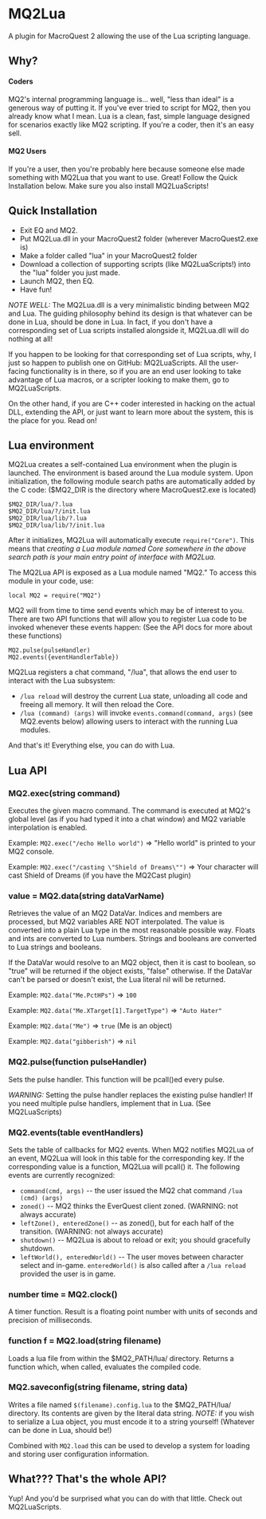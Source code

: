 # MQ2Lua

A plugin for MacroQuest 2 allowing the use of the Lua scripting language.

## Why?

#### Coders

MQ2's internal programming language is... well, "less than ideal" is a generous way of putting it. 
If you've ever tried to script for MQ2, then you already know what I mean. 
Lua is a clean, fast, simple language designed for scenarios exactly like MQ2 scripting. 
If you're a coder, then it's an easy sell.

#### MQ2 Users

If you're a user, then you're probably here because someone else made something with MQ2Lua that you want to use.
Great! Follow the Quick Installation below. Make sure you also install MQ2LuaScripts!

## Quick Installation

- Exit EQ and MQ2.
- Put MQ2Lua.dll in your MacroQuest2 folder (wherever MacroQuest2.exe is)
- Make a folder called "lua" in your MacroQuest2 folder
- Download a collection of supporting scripts (like MQ2LuaScripts!) into the "lua" folder you just made.
- Launch MQ2, then EQ.
- Have fun!

*NOTE WELL:* The MQ2Lua.dll is a very minimalistic binding between MQ2 and Lua. 
The guiding philosophy behind its design is that whatever can be done in Lua, should be done 
in Lua. In fact, if you don't have a corresponding set of Lua scripts installed 
alongside it, MQ2Lua.dll will do nothing at all!

If you happen to be looking for that corresponding set of Lua scripts, why, I just so happen
to publish one on GitHub: MQ2LuaScripts. All the user-facing functionality is in there, so if you
are an end user looking to take advantage of Lua macros, or a scripter looking to make them,
go to MQ2LuaScripts.

On the other hand, if you are C++ coder interested in hacking on the actual DLL, extending the API,
or just want to learn more about the system, this is the place for you. Read on!

## Lua environment

MQ2Lua creates a self-contained Lua environment when the plugin is launched. The environment
is based around the Lua module system. Upon initialization, the following module search paths are
automatically added by the C code: ($MQ2_DIR is the directory where MacroQuest2.exe is located)

	$MQ2_DIR/lua/?.lua
	$MQ2_DIR/lua/?/init.lua
	$MQ2_DIR/lua/lib/?.lua
	$MQ2_DIR/lua/lib/?/init.lua

After it initializes, MQ2Lua will automatically execute ```require("Core")```. This means that
*creating a Lua module named Core somewhere in the above search path is your main entry point of interface with
MQ2Lua.*

The MQ2Lua API is exposed as a Lua module named "MQ2." To access this module in your code, use:

	local MQ2 = require("MQ2")

MQ2 will from time to time send events which may be of interest to you. There are two API functions
that will allow you to register Lua code to be invoked whenever these events happen: (See the API
docs for more about these functions)

	MQ2.pulse(pulseHandler)
	MQ2.events({eventHandlerTable})

MQ2Lua registers a chat command, "/lua", that allows the end user to interact with the Lua subsystem:

* ```/lua reload``` will destroy the current Lua state, unloading all code and freeing all memory. It
will then reload the Core.
* ```/lua (command) (args)``` will invoke ```events.command(command, args)``` (see MQ2.events below)
allowing users to interact with the running Lua modules.

And that's it! Everything else, you can do with Lua.

## Lua API

### MQ2.exec(string command)

Executes the given macro command. The command is executed at MQ2's global level (as if you had typed
it into a chat window) and MQ2 variable interpolation is enabled.

Example: ```MQ2.exec("/echo Hello world")``` => "Hello world" is printed to your MQ2 console.

Example: ```MQ2.exec("/casting \"Shield of Dreams\"")``` => Your character will cast Shield of Dreams (if you have the MQ2Cast plugin)

### value = MQ2.data(string dataVarName)

Retrieves the value of an MQ2 DataVar. Indices and members are processed, but MQ2 variables ARE NOT
interpolated. The value is converted into a plain Lua type in the most reasonable possible way.
Floats and ints are converted to Lua numbers. Strings and booleans are converted to Lua strings
and booleans.

If the DataVar would resolve to an MQ2 object, then it is cast to boolean, so "true" will be
returned if the object exists, "false" otherwise. If the DataVar can't be parsed or doesn't exist,
the Lua literal nil will be returned.

Example: ```MQ2.data("Me.PctHPs")``` => ```100```

Example: ```MQ2.data("Me.XTarget[1].TargetType")``` => ```"Auto Hater"```

Example: ```MQ2.data("Me")``` => ```true``` (Me is an object)

Example: ```MQ2.data("gibberish")``` => ```nil```

### MQ2.pulse(function pulseHandler)

Sets the pulse handler. This function will be pcall()ed every pulse. 

*WARNING:* Setting the pulse handler replaces the existing pulse handler! If you need multiple
pulse handlers, implement that in Lua. (See MQ2LuaScripts)

### MQ2.events(table eventHandlers)

Sets the table of callbacks for MQ2 events. When MQ2 notifies MQ2Lua of an event, MQ2Lua will
look in this table for the corresponding key. If the corresponding value is a function,
MQ2Lua will pcall() it. The following events are currently recognized:

* ```command(cmd, args)``` -- the user issued the MQ2 chat command ```/lua (cmd) (args)```
* ```zoned()``` -- MQ2 thinks the EverQuest client zoned. (WARNING: not always accurate)
* ```leftZone(), enteredZone()``` -- as zoned(), but for each half of the transition. (WARNING: not always accurate)
* ```shutdown()``` -- MQ2Lua is about to reload or exit; you should gracefully shutdown.
* ```leftWorld(), enteredWorld()``` -- The user moves between character select and in-game. ```enteredWorld()``` is also called after a ```/lua reload``` provided the user is in game.

### number time = MQ2.clock()

A timer function. Result is a floating point number with units of seconds and precision of milliseconds.

### function f = MQ2.load(string filename)

Loads a lua file from within the $MQ2_PATH/lua/ directory. Returns a function which, when called, evaluates
the compiled code.

### MQ2.saveconfig(string filename, string data)

Writes a file named ```$(filename).config.lua``` to the $MQ2_PATH/lua/ directory. Its contents are given by
the literal data string. *NOTE:* if you wish to serialize a Lua object, you must encode it to a
string yourself! (Whatever can be done in Lua, should be!)

Combined with ```MQ2.load``` this can be used to develop a system for loading and storing user
configuration information.

## What??? That's the whole API?

Yup! And you'd be surprised what you can do with that little. Check out MQ2LuaScripts.

